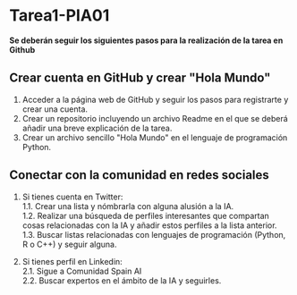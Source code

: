 # Tarea1-PIA01
**Se deberán seguir los siguientes pasos para la realización de la tarea en Github**

## Crear cuenta en GitHub y crear "Hola Mundo" ##
  1. Acceder a la página web de GitHub y seguir los pasos para registrarte y crear una cuenta.
  2. Crear un repositorio incluyendo un archivo Readme en el que se deberá añadir una breve explicación de la tarea.
  3. Crear un archivo sencillo "Hola Mundo" en el lenguaje de programación Python.

## Conectar con la comunidad en redes sociales ##
  1. Si tienes cuenta en Twitter:  
    1.1. Crear una lista y nómbrarla con alguna alusión a la IA.  
    1.2. Realizar una búsqueda de perfiles interesantes que compartan cosas relacionadas con la IA y añadir estos perfiles a la lista anterior.  
    1.3. Buscar listas relacionadas con lenguajes de programación (Python, R o C++) y seguir alguna.  

  2. Si tienes perfil en Linkedin:  
    2.1. Sigue a Comunidad Spain AI  
    2.2. Buscar expertos en el ámbito de la IA y seguirles.

